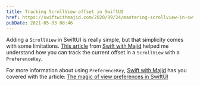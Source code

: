 ```yaml
---
title: Tracking ScrollView offset in SwiftUI
href: https://swiftwithmajid.com/2020/09/24/mastering-scrollview-in-swiftui/
pubDate: 2021-05-03 08:46
---
```


Adding a `ScrollView` in SwiftUI is really simple, but that simplicity comes with some limitations. [This article](https://swiftwithmajid.com/2020/09/24/mastering-scrollview-in-swiftui/) from [Swift with Majid](https://swiftwithmajid.com) helped me understand how you can track the current offset in a `ScrollView` with a `PreferenceKey`.

For more information about using `PreferenceKey`, [Swift with Majid](https://swiftwithmajid.com) has you covered with the article: [The magic of view preferences in SwiftUI](https://swiftwithmajid.com/2020/01/15/the-magic-of-view-preferences-in-swiftui/)
